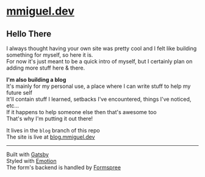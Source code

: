 # [mmiguel.dev](https://mmiguel.dev)

## Hello There

I always thought having your own site was pretty cool and I felt like building something for myself, so here it is.\
For now it's just meant to be a quick intro of myself, but I certainly plan on adding more stuff here & there.

**I'm also building a blog**\
It's mainly for my personal use, a place where I can write stuff to help my future self\
It'll contain stuff I learned, setbacks I've encountered, things I've noticed, etc...\
If it happens to help someone else then that's awesome too\
That's why I'm putting it out there!

It lives in the `blog` branch of this repo\
The site is live at [blog.mmiguel.dev](https://blog.mmiguel.dev)

---

Built with [Gatsby](https://gatsbyjs.com)\
Styled with [Emotion](https://emotion.sh)\
The form's backend is handled by [Formspree](https://formspree.io/)
